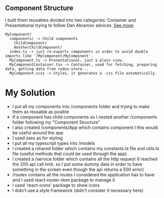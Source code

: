 ## Component Structure

I built them reusables divided into two categories: Container and Presentational trying to follow Dan Abramov advices. [See more](https://medium.com/@dan_abramov/smart-and-dumb-components-7ca2f9a7c7d0):

```
MyComponent/
  components/ -> Child components
    ChildComponent/
    AnotherChildComponent/
  index.ts -> just re-exports components in order to avoid double imports like '/MyComponent/MyComponent'.
  MyComponent.ts -> Presentational, just a plain view.
  MyComponentContainer.tsx -> Container, used for fetching, preparing data, getting data from redux-store...
  MyComponent.scss -> Styles, it generates a .css file automatically.
```

# My Solution

  - I put all my components into /components folder and trying to make them as reusable as posible
  - If a component has child components so I nested another /components folder following my "Component Structure"
  - I also created /components/App which contains component I this would be useful around the app
  - I used sass as for styling
  - I put all my typescript types into /models
  - I created a /shared folder which contains my constants.ts file and utils.ts file (useful methods that could be used through the app)
  - I created a /service folder which contains all the http request (I reached the 200 api call limit, so I put some dummy data in order to have something in the screen even though the api returns a 500 error)
  - /routes contains all the routes I considered the application has to have and I used react-router-dom package to manage it
  - I used 'react-icons' package to show icons
  - I didn't use a style framework (didn't consider it necessary here)